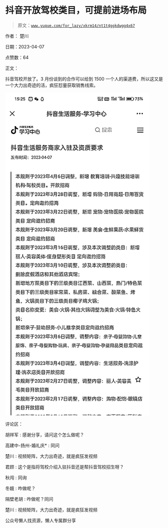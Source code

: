 # 抖音开放驾校类目，可提前进场布局

> 原文：[`www.yuque.com/for_lazy/xkrm14/nt1t4ggkdwgg4x67`](https://www.yuque.com/for_lazy/xkrm14/nt1t4ggkdwgg4x67)



作者： 楚川



日期：2023-04-07



点赞数：64



正文：



抖音驾校开放了。3 月份谈到的合作可以给到 1500 一个人的渠道费，所以这又是一个大力出奇迹的活，疯狂怼量获取销售线索。



![](img/dced31e215bea9787d8c6d7c74793ca7.png)  

评论区：



胡祥军 : 感谢分享，请问这个怎么做呢？



高建中-扬州-婚礼庆* : 同问



楚川 : 视频矩阵，大力出奇迹，就是疯狂发视频



君顾 : 这个是指将驾校介绍入驻抖音还是帮抖音驾校招生呀？



秋闯 : 同询



冬娥 : 咋做呢？



隔壁老胡 : 咋做呢？同问



楚川 : 视频矩阵，大力出奇迹，就是疯狂发视频



公众号懒人找资源，懒人专属群分享

</ne-p>